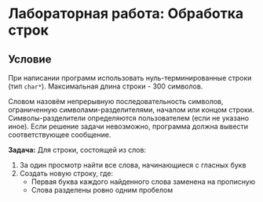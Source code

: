 # Лабораторная работа: Обработка строк

## Условие

При написании программ использовать нуль-терминированные строки (тип `char*`). Максимальная длина строки - 300 символов.

Словом назовём непрерывную последовательность символов, ограниченную символами-разделителями, началом или концом строки. Символы-разделители определяются пользователем (если не указано иное). Если решение задачи невозможно, программа должна вывести соответствующее сообщение.

**Задача:**
Для строки, состоящей из слов:
1. За один просмотр найти все слова, начинающиеся с гласных букв
2. Создать новую строку, где:
   - Первая буква каждого найденного слова заменена на прописную
   - Слова разделены ровно одним пробелом